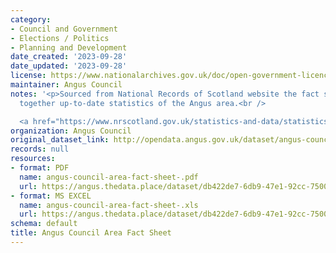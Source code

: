 ```yaml
---
category:
- Council and Government
- Elections / Politics
- Planning and Development
date_created: '2023-09-28'
date_updated: '2023-09-28'
license: https://www.nationalarchives.gov.uk/doc/open-government-licence/version/3/
maintainer: Angus Council
notes: '<p>Sourced from National Records of Scotland website the fact sheet brings
  together up-to-date statistics of the Angus area.<br />

  <a href="https://www.nrscotland.gov.uk/statistics-and-data/statistics/stats-at-a-glance/council-area-profiles">https://www.nrscotland.gov.uk/statistics-and-data/statistics/stats-at-a-glance/council-area-profiles</a></p>'
organization: Angus Council
original_dataset_link: http://opendata.angus.gov.uk/dataset/angus-council-area-fact-sheet
records: null
resources:
- format: PDF
  name: angus-council-area-fact-sheet-.pdf
  url: https://angus.thedata.place/dataset/db422de7-6db9-47e1-92cc-7500881740c2/resource/e9eb3a8b-dc91-4754-a564-aceb20e84a5d/download/angus-council-area-fact-sheet-.pdf
- format: MS EXCEL
  name: angus-council-area-fact-sheet-.xls
  url: https://angus.thedata.place/dataset/db422de7-6db9-47e1-92cc-7500881740c2/resource/c5e07ddc-88ac-4aa8-b698-f0bd6e389d91/download/angus-council-area-fact-sheet-.xls
schema: default
title: Angus Council Area Fact Sheet
---
```

